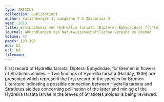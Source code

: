 ```yaml
---
type: ARTICLE
collection: publications
author: Katzenberger J, Langbehn T & Zacharias D
year: 2013
title: Erstnachweis von Hydrellia tarsata (Diptera: Ephydridae) f{\"{u}}r Bremen in Bl{\"{u}}ten von Stratiotes aloides
journal: Abhandlungen des Naturwissenschaftlichen Vereins zu Bremen
volume: 47
pages: 193-195
doi: NA
url: NA
filename:
---
```

First record of Hydrellia tarsata, Diptera: Ephydridae, for Bremen in flowers of Stratiotes aloides. – Two findings of Hydrellia tarsata (Haliday, 1839) are presented which represent the first record of the species for Bremen. Literature indicating a possible connection between Hydrellia tarsata and Stratiotes aloides concerning pollination of the latter and mining of the Hydrellia tarsata larvae in the leaves of Stratiotes aloides is being reviewed.

